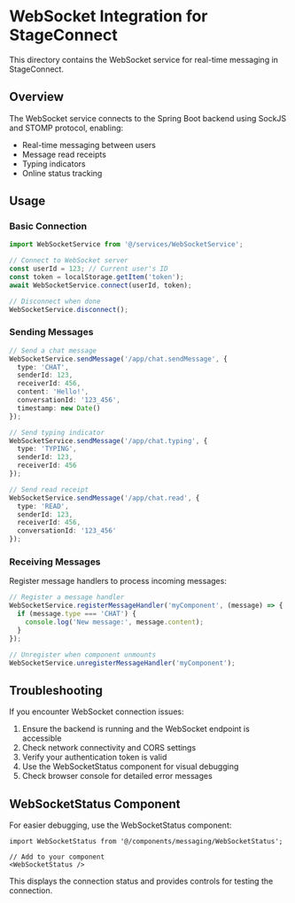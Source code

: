 # WebSocket Integration for StageConnect

This directory contains the WebSocket service for real-time messaging in StageConnect.

## Overview

The WebSocket service connects to the Spring Boot backend using SockJS and STOMP protocol, enabling:

- Real-time messaging between users
- Message read receipts
- Typing indicators
- Online status tracking

## Usage

### Basic Connection

```typescript
import WebSocketService from '@/services/WebSocketService';

// Connect to WebSocket server
const userId = 123; // Current user's ID
const token = localStorage.getItem('token');
await WebSocketService.connect(userId, token);

// Disconnect when done
WebSocketService.disconnect();
```

### Sending Messages

```typescript
// Send a chat message
WebSocketService.sendMessage('/app/chat.sendMessage', {
  type: 'CHAT',
  senderId: 123,
  receiverId: 456,
  content: 'Hello!',
  conversationId: '123_456',
  timestamp: new Date()
});

// Send typing indicator
WebSocketService.sendMessage('/app/chat.typing', {
  type: 'TYPING',
  senderId: 123,
  receiverId: 456
});

// Send read receipt
WebSocketService.sendMessage('/app/chat.read', {
  type: 'READ',
  senderId: 123,
  receiverId: 456,
  conversationId: '123_456'
});
```

### Receiving Messages

Register message handlers to process incoming messages:

```typescript
// Register a message handler
WebSocketService.registerMessageHandler('myComponent', (message) => {
  if (message.type === 'CHAT') {
    console.log('New message:', message.content);
  }
});

// Unregister when component unmounts
WebSocketService.unregisterMessageHandler('myComponent');
```

## Troubleshooting

If you encounter WebSocket connection issues:

1. Ensure the backend is running and the WebSocket endpoint is accessible
2. Check network connectivity and CORS settings
3. Verify your authentication token is valid
4. Use the WebSocketStatus component for visual debugging
5. Check browser console for detailed error messages

## WebSocketStatus Component

For easier debugging, use the WebSocketStatus component:

```tsx
import WebSocketStatus from '@/components/messaging/WebSocketStatus';

// Add to your component
<WebSocketStatus />
```

This displays the connection status and provides controls for testing the connection. 